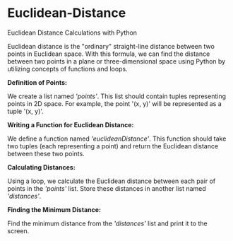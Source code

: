 # Euclidean-Distance
Euclidean Distance Calculations with Python

Euclidean distance is the "ordinary" straight-line distance between two points in Euclidean space. With this formula, we can find the distance between two points in a plane or three-dimensional space using Python by utilizing concepts of functions and loops.

**Definition of Points:**

We create a list named *'points'*. This list should contain tuples representing points in 2D space. For example, the point '(x, y)' will be represented as a tuple '(x, y)'.

**Writing a Function for Euclidean Distance:**

We define a function named *'euclideanDistance'*. This function should take two tuples (each representing a point) and return the Euclidean distance between these two points.

**Calculating Distances:**

Using a loop, we calculate the Euclidean distance between each pair of points in the *'points'* list. Store these distances in another list named *'distances'*.

**Finding the Minimum Distance:**

Find the minimum distance from the *'distances'* list and print it to the screen.
